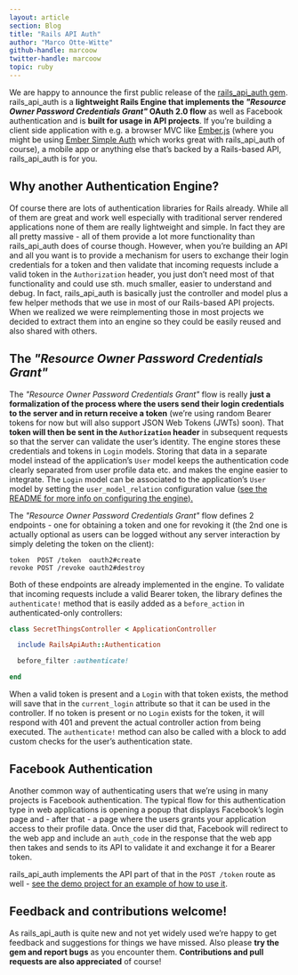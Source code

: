 ```yaml
---
layout: article
section: Blog
title: "Rails API Auth"
author: "Marco Otte-Witte"
github-handle: marcoow
twitter-handle: marcoow
topic: ruby
---
```

We are happy to announce the first public release of the [rails_api_auth gem](https://github.com/simplabs/rails_api_auth). rails_api_auth is a **lightweight Rails Engine that implements the _"Resource Owner Password Credentials Grant"_ OAuth 2.0 flow** as well as Facebook authentication and is **built for usage in API projects**. If you’re building a client side application with e.g. a browser MVC like [Ember.js](http://emberjs.com) (where you might be using [Ember Simple Auth](https://github.com/simplabs/ember-simple-auth) which works great with rails_api_auth of course), a mobile app or anything else that’s backed by a Rails-based API, rails_api_auth is for you.

<!--break-->

## Why another Authentication Engine?

Of course there are lots of authentication libraries for Rails already. While all of them are great and work well especially with traditional server rendered applications none of them are really lightweight and simple. In fact they are all pretty massive - all of them provide a lot more functionality than rails_api_auth does of course though. However, when you’re building an API and all you want is to provide a mechanism for users to exchange their login credentials for a token and then validate that incoming requests include a valid token in the `Authorization` header, you just don’t need most of that functionality and could use sth. much smaller, easier to understand and debug. In fact, rails_api_auth is basically just the controller and model plus a few helper methods that we use in most of our Rails-based API projects. When we realized we were reimplementing those in most projects we decided to extract them into an engine so they could be easily reused and also shared with others.

## The _"Resource Owner Password Credentials Grant"_

The _"Resource Owner Password Credentials Grant"_ flow is really **just a formalization of the process where the users send their login credentials to the server and in return receive a token** (we’re using random Bearer tokens for now but will also support JSON Web Tokens (JWTs) soon). That **token will then be sent in the `Authorization` header** in subsequent requests so that the server can validate the user’s identity. The engine stores these credentials and tokens in `Login` models. Storing that data in a separate model instead of the application’s `User` model keeps the authentication code clearly separated from user profile data etc. and makes the engine easier to integrate. The `Login` model can be associated to the application’s `User` model by setting the `user_model_relation` configuration value ([see the README for more info on configuring the engine).](https://github.com/simplabs/rails_api_auth#configuration)

The _"Resource Owner Password Credentials Grant"_ flow defines 2 endpoints - one for obtaining a token and one for revoking it (the 2nd one is actually optional as users can be logged without any server interaction by simply deleting the token on the client):

```
token  POST /token  oauth2#create
revoke POST /revoke oauth2#destroy
```

Both of these endpoints are already implemented in the engine. To validate that incoming requests include a valid Bearer token, the library defines the `authenticate!` method that is easily added as a `before_action` in authenticated-only controllers:

```ruby
class SecretThingsController < ApplicationController

  include RailsApiAuth::Authentication

  before_filter :authenticate!

end
```

When a valid token is present and a `Login` with that token exists, the method will save that in the `current_login` attribute so that it can be used in the controller. If no token is present or no `Login` exists for the token, it will respond with 401 and prevent the actual controller action from being executed. The `authenticate!` method can also be called with a block to add custom checks for the user’s authentication state.

## Facebook Authentication

Another common way of authenticating users that we’re using in many projects is Facebook authentication. The typical flow for this authentication type in web applications is opening a popup that displays Facebook’s login page and - after that - a page where the users grants your application access to their profile data. Once the user did that, Facebook will redirect to the web app and include an `auth_code` in the response that the web app then takes and sends to its API to validate it and exchange it for a Bearer token.

rails_api_auth implements the API part of that in the `POST /token` route as well - [see the demo project for an example of how to use it](https://github.com/simplabs/rails_api_auth-demo#facebook-authentication).

## Feedback and contributions welcome!

As rails_api_auth is quite new and not yet widely used we’re happy to get feedback and suggestions for things we have missed. Also please **try the gem and report bugs** as you encounter them. **Contributions and pull requests are also appreciated** of course!
